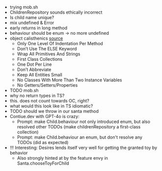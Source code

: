 - trying mob.sh
- ChildrenRepository sounds ethically incorrect
- Is child name unique?
- mix undefined & Error
- early returns in long method
- behaviour should be enum -> no more undefined
- object calisthenics [source](https://williamdurand.fr/2013/06/03/object-calisthenics/#tldr)
  - Only One Level Of Indentation Per Method
  - Don’t Use The ELSE Keyword
  - Wrap All Primitives And Strings
  - First Class Collections
  - One Dot Per Line
  - Don’t Abbreviate
  - Keep All Entities Small
  - No Classes With More Than Two Instance Variables
  - No Getters/Setters/Properties
- TODO mob.sh
- why no return types in TS?
- this. does not count towards OC, right?
- what would this look like in TS idiomatic?
- TODO should we throw in our santa method 
- Contiue.dev with GPT-4o is crazy:
  - Prompt: make Child.behaviour not only introduced enum, but also resolved other TODOs (make childrenRepository a first-class collection)
  - Prompt: make Child.behaviour an enum, but don't resolve any TODOs (did as expected)
- !!! Interesting: Desires lends itself very well for getting the granted toy by behavior
  - Also strongly hinted at by the feature envy in Santa.chooseToyForChild